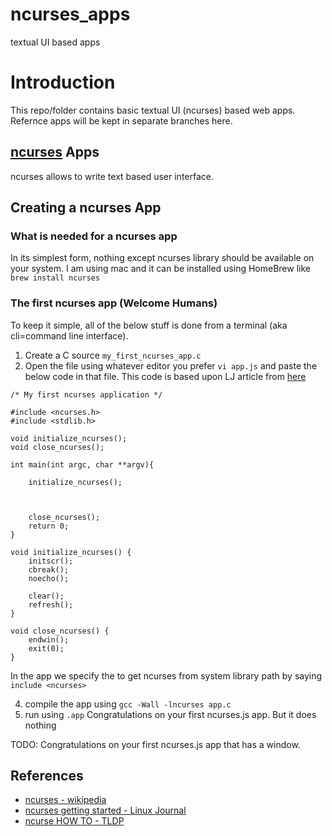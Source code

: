 # ncurses_apps
textual UI based apps

# Introduction
This repo/folder contains basic textual UI (ncurses) based web apps. Refernce apps will be kept in separate branches here.

## [ncurses](https://invisible-mirror.net/archives/ncurses/) Apps
ncurses allows to write text based user interface.

## Creating a ncurses App

### What is needed for a ncurses app
In its simplest form, nothing except ncurses library should be available on your system. I am using mac and it can be installed using HomeBrew like
`brew install ncurses`

### The first ncurses app (Welcome Humans)
To keep it simple, all of the below stuff is done from a terminal (aka cli=command line interface).

1. Create a C source ```my_first_ncurses_app.c```
2. Open the file using whatever editor you prefer ```vi app.js``` and paste the below code in that file. This code is based upon LJ article from [here](https://www.linuxjournal.com/content/getting-started-ncurses)

```
/* My first ncurses application */

#include <ncurses.h>
#include <stdlib.h>

void initialize_ncurses();
void close_ncurses();

int main(int argc, char **argv){

    initialize_ncurses();



    close_ncurses();
    return 0;
}

void initialize_ncurses() {
    initscr();
    cbreak();
    noecho();

    clear();
    refresh();
}

void close_ncurses() {
    endwin();
    exit(0);
}
```

In the app we specify the to get ncurses from system library path by saying `include <ncurses>`

4. compile the app using `gcc -Wall -lncurses app.c`
5. run using `.app`
Congratulations on your first ncurses.js app. But it does nothing

TODO: Congratulations on your first ncurses.js app that has a window.

## References
* [ncurses - wikipedia](https://en.wikipedia.org/wiki/Ncurses)
* [ncurses getting started - Linux Journal](https://www.linuxjournal.com/content/getting-started-ncurses)
* [ncurse HOW TO - TLDP](http://www.tldp.org/HOWTO/NCURSES-Programming-HOWTO/)

